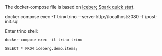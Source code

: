 The docker-compose file is based on [Iceberg Spark quick start](https://iceberg.apache.org/spark-quickstart/).

docker compose exec -T trino trino --server http://localhost:8080 -f /post-init.sql

Enter trino shell:
```
docker-compose exec -it trino trino
```

```
SELECT * FROM iceberg.demo.items;
```